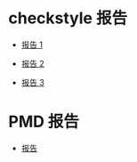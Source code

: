 # checkstyle 报告

- [报告 1](CheckStyle/1/Report1.xml)

- [报告 2](CheckStyle/2/Report2.xml)

- [报告 3](CheckStyle/3/report3.xml)

# PMD 报告

- [报告](PMD/report.html)
